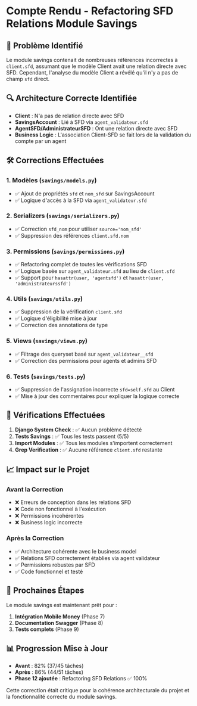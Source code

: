 # Compte Rendu - Refactoring SFD Relations Module Savings

## 🎯 Problème Identifié
Le module savings contenait de nombreuses références incorrectes à `client.sfd`, assumant que le modèle Client avait une relation directe avec SFD. Cependant, l'analyse du modèle Client a révélé qu'il n'y a pas de champ `sfd` direct.

## 🔍 Architecture Correcte Identifiée
- **Client** : N'a pas de relation directe avec SFD
- **SavingsAccount** : Lié à SFD via `agent_validateur.sfd`
- **AgentSFD/AdministrateurSFD** : Ont une relation directe avec SFD
- **Business Logic** : L'association Client-SFD se fait lors de la validation du compte par un agent

## 🛠 Corrections Effectuées

### 1. Modèles (`savings/models.py`)
- ✅ Ajout de propriétés `sfd` et `nom_sfd` sur SavingsAccount
- ✅ Logique d'accès à la SFD via `agent_validateur.sfd`

### 2. Serializers (`savings/serializers.py`)
- ✅ Correction `sfd_nom` pour utiliser `source='nom_sfd'`
- ✅ Suppression des références `client.sfd.nom`

### 3. Permissions (`savings/permissions.py`)
- ✅ Refactoring complet de toutes les vérifications SFD
- ✅ Logique basée sur `agent_validateur.sfd` au lieu de `client.sfd`
- ✅ Support pour `hasattr(user, 'agentsfd')` et `hasattr(user, 'administrateurssfd')`

### 4. Utils (`savings/utils.py`)
- ✅ Suppression de la vérification `client.sfd`
- ✅ Logique d'éligibilité mise à jour
- ✅ Correction des annotations de type

### 5. Views (`savings/views.py`)
- ✅ Filtrage des queryset basé sur `agent_validateur__sfd`
- ✅ Correction des permissions pour agents et admins SFD

### 6. Tests (`savings/tests.py`)
- ✅ Suppression de l'assignation incorrecte `sfd=self.sfd` au Client
- ✅ Mise à jour des commentaires pour expliquer la logique correcte

## 🧪 Vérifications Effectuées

1. **Django System Check** : ✅ Aucun problème détecté
2. **Tests Savings** : ✅ Tous les tests passent (5/5)
3. **Import Modules** : ✅ Tous les modules s'importent correctement
4. **Grep Verification** : ✅ Aucune référence `client.sfd` restante

## 📈 Impact sur le Projet

### Avant la Correction
- ❌ Erreurs de conception dans les relations SFD
- ❌ Code non fonctionnel à l'exécution
- ❌ Permissions incohérentes
- ❌ Business logic incorrecte

### Après la Correction
- ✅ Architecture cohérente avec le business model
- ✅ Relations SFD correctement établies via agent validateur
- ✅ Permissions robustes par SFD
- ✅ Code fonctionnel et testé

## 🚀 Prochaines Étapes
Le module savings est maintenant prêt pour :
1. **Intégration Mobile Money** (Phase 7)
2. **Documentation Swagger** (Phase 8) 
3. **Tests complets** (Phase 9)

## 📊 Progression Mise à Jour
- **Avant** : 82% (37/45 tâches)
- **Après** : 86% (44/51 tâches)
- **Phase 12 ajoutée** : Refactoring SFD Relations ✅ 100%

Cette correction était critique pour la cohérence architecturale du projet et la fonctionnalité correcte du module savings.
